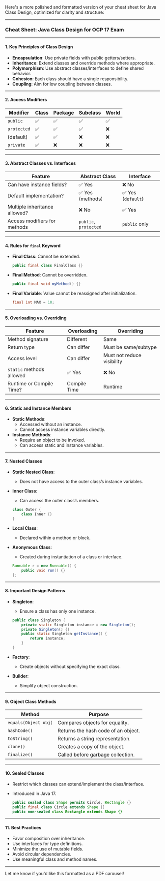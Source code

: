 

Here's a more polished and formatted version of your cheat sheet for Java Class Design, optimized for clarity and structure:

---

### Cheat Sheet: Java Class Design for OCP 17 Exam

---

#### 1. Key Principles of Class Design

- **Encapsulation**: Use private fields with public getters/setters.
- **Inheritance**: Extend classes and override methods where appropriate.
- **Polymorphism**: Use abstract classes/interfaces to define shared behavior.
- **Cohesion**: Each class should have a single responsibility.
- **Coupling**: Aim for low coupling between classes.

---

#### 2. Access Modifiers

|Modifier|Class|Package|Subclass|World|
|---|---|---|---|---|
|`public`|✅|✅|✅|✅|
|`protected`|✅|✅|✅|❌|
|(default)|✅|✅|❌|❌|
|`private`|✅|❌|❌|❌|

---

#### 3. Abstract Classes vs. Interfaces

|Feature|Abstract Class|Interface|
|---|---|---|
|Can have instance fields?|✅ Yes|❌ No|
|Default implementation?|✅ Yes (methods)|✅ Yes (`default`)|
|Multiple inheritance allowed?|❌ No|✅ Yes|
|Access modifiers for methods|`public`, `protected`|`public` only|

---

#### 4. Rules for `final` Keyword

- **Final Class**: Cannot be extended.
    
    ```java
    public final class FinalClass {}
    ```
    
- **Final Method**: Cannot be overridden.
    
    ```java
    public final void myMethod() {}
    ```
    
- **Final Variable**: Value cannot be reassigned after initialization.
    
    ```java
    final int MAX = 10;
    ```
    

---

#### 5. Overloading vs. Overriding

|Feature|Overloading|Overriding|
|---|---|---|
|Method signature|Different|Same|
|Return type|Can differ|Must be same/subtype|
|Access level|Can differ|Must not reduce visibility|
|`static` methods allowed|✅ Yes|❌ No|
|Runtime or Compile Time?|Compile Time|Runtime|

---

#### 6. Static and Instance Members

- **Static Methods**:
    - Accessed without an instance.
    - Cannot access instance variables directly.
- **Instance Methods**:
    - Require an object to be invoked.
    - Can access static and instance variables.

---

#### 7. Nested Classes

- **Static Nested Class**:
    - Does not have access to the outer class’s instance variables.
- **Inner Class**:
    
    - Can access the outer class’s members.
    
    ```java
    class Outer {
        class Inner {}
    }
    ```
    
- **Local Class**:
    - Declared within a method or block.
- **Anonymous Class**:
    
    - Created during instantiation of a class or interface.
    
    ```java
    Runnable r = new Runnable() {
        public void run() {}
    };
    ```
    

---

#### 8. Important Design Patterns

- **Singleton**:
    
    - Ensure a class has only one instance.
    
    ```java
    public class Singleton {
        private static Singleton instance = new Singleton();
        private Singleton() {}
        public static Singleton getInstance() {
            return instance;
        }
    }
    ```
    
- **Factory**:
    - Create objects without specifying the exact class.
- **Builder**:
    - Simplify object construction.

---

#### 9. Object Class Methods

|Method|Purpose|
|---|---|
|`equals(Object obj)`|Compares objects for equality.|
|`hashCode()`|Returns the hash code of an object.|
|`toString()`|Returns a string representation.|
|`clone()`|Creates a copy of the object.|
|`finalize()`|Called before garbage collection.|

---

#### 10. Sealed Classes

- Restrict which classes can extend/implement the class/interface.
- Introduced in Java 17.
    
    ```java
    public sealed class Shape permits Circle, Rectangle {}
    public final class Circle extends Shape {}
    public non-sealed class Rectangle extends Shape {}
    ```
    

---

#### 11. Best Practices

- Favor composition over inheritance.
- Use interfaces for type definitions.
- Minimize the use of mutable fields.
- Avoid circular dependencies.
- Use meaningful class and method names.

---

Let me know if you'd like this formatted as a PDF carousel!